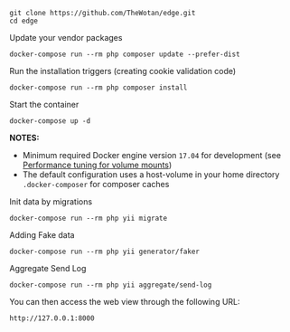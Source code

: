     git clone https://github.com/TheWotan/edge.git
    cd edge

Update your vendor packages

    docker-compose run --rm php composer update --prefer-dist
    
Run the installation triggers (creating cookie validation code)

    docker-compose run --rm php composer install    
    
Start the container

    docker-compose up -d

**NOTES:** 
- Minimum required Docker engine version `17.04` for development (see [Performance tuning for volume mounts](https://docs.docker.com/docker-for-mac/osxfs-caching/))
- The default configuration uses a host-volume in your home directory `.docker-composer` for composer caches


Init data by migrations

    docker-compose run --rm php yii migrate   
    
Adding Fake data

    docker-compose run --rm php yii generator/faker    
    

Aggregate Send Log

    docker-compose run --rm php yii aggregate/send-log
    

    
You can then access the web view through the following URL:

    http://127.0.0.1:8000    